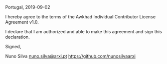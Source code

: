 Portugal, 2019-09-02

I hereby agree to the terms of the Awkhad Individual Contributor License Agreement v1.0.

I declare that I am authorized and able to make this agreement and sign this declaration.

Signed,

Nuno Silva nuno.silva@arxi.pt https://github.com/nunosilvaarxi

